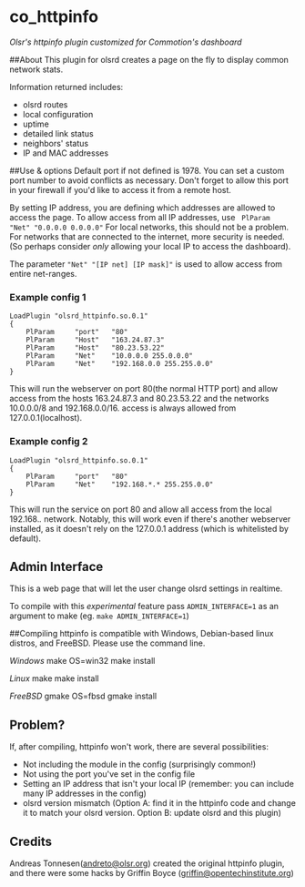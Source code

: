co_httpinfo
===========

_Olsr's httpinfo plugin customized for Commotion's dashboard_

##About
This plugin for olsrd creates a page on the fly to display common network stats.

Information returned includes:
* olsrd routes
* local configuration
* uptime
* detailed link status
* neighbors' status
* IP and MAC addresses

##Use & options
Default port if not defined is 1978. You can set a custom port number to avoid conflicts as necessary. Don't forget to allow this port in your firewall if you'd like to access it from a remote host.

By setting IP address, you are defining which addresses are allowed to access the page. To allow access from all IP addresses, use ` PlParam   "Net" "0.0.0.0 0.0.0.0"` For local networks, this should not be a problem. For networks that are connected to the internet, more security is needed.  (So perhaps consider *only* allowing your local IP to access the dashboard).

The parameter `"Net" "[IP net] [IP mask]"` is used to allow access from entire net-ranges.

### Example config 1

    LoadPlugin "olsrd_httpinfo.so.0.1"
    {
        PlParam     "port"   "80"
        PlParam     "Host"   "163.24.87.3"
        PlParam     "Host"   "80.23.53.22"
        PlParam     "Net"    "10.0.0.0 255.0.0.0"
        PlParam     "Net"    "192.168.0.0 255.255.0.0"
    }

This will run the webserver on port 80(the normal
HTTP port) and allow access from the hosts 163.24.87.3
and 80.23.53.22 and the networks 10.0.0.0/8 and
192.168.0.0/16.
access is always allowed from 127.0.0.1(localhost).

### Example config 2

    LoadPlugin "olsrd_httpinfo.so.0.1"
    {
        PlParam     "port"   "80"
        PlParam     "Net"    "192.168.*.* 255.255.0.0"
    }

This will run the service on port 80 and allow all access from the local 192.168.*.* network. Notably, this will work even if there's another webserver installed, as it doesn't rely on the 127.0.0.1 address (which is whitelisted by default).

## Admin Interface
This is a web page that will let the user change olsrd settings in realtime.

To compile with this *experimental* feature pass `ADMIN_INTERFACE=1` as an argument to make (eg. `make ADMIN_INTERFACE=1`)

##Compiling
httpinfo is compatible with Windows, Debian-based linux distros, and FreeBSD. Please use the command line.

*Windows*
    make OS=win32
    make install

*Linux*
    make
    make install

*FreeBSD*
    gmake OS=fbsd
    gmake install

## Problem?
If, after compiling, httpinfo won't work, there are several possibilities: 

* Not including the module in the config (surprisingly common!)
* Not using the port you've set in the config file
* Setting an IP address that isn't your local IP (remember: you can include many IP addresses in the config)
* olsrd version mismatch (Option A: find it in the httpinfo code and change it to match your olsrd version. Option B: update olsrd and this plugin)

## Credits
Andreas Tonnesen(andreto@olsr.org) created the original httpinfo plugin, and there were some hacks by Griffin Boyce (griffin@opentechinstitute.org)
